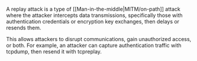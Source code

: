 A replay attack is a type of [[Man-in-the-middle|MITM/on-path]] attack where the attacker intercepts data transmissions, specifically those with authentication credentials or encryption key exchanges, then delays or resends them.

This allows attackers to disrupt communications, gain unauthorized access, or both. For example, an attacker can capture authentication traffic with tcpdump, then resend it with tcpreplay.